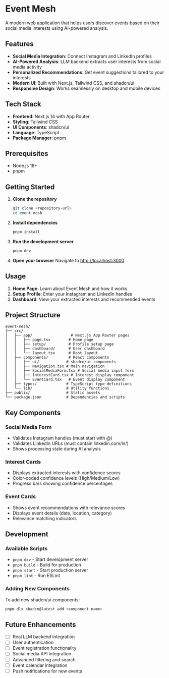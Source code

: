 # Event Mesh

A modern web application that helps users discover events based on their social media interests using AI-powered analysis.

## Features

- **Social Media Integration**: Connect Instagram and LinkedIn profiles
- **AI-Powered Analysis**: LLM backend extracts user interests from social media activity
- **Personalized Recommendations**: Get event suggestions tailored to your interests
- **Modern UI**: Built with Next.js, Tailwind CSS, and shadcn/ui
- **Responsive Design**: Works seamlessly on desktop and mobile devices

## Tech Stack

- **Frontend**: Next.js 14 with App Router
- **Styling**: Tailwind CSS
- **UI Components**: shadcn/ui
- **Language**: TypeScript
- **Package Manager**: pnpm

## Prerequisites

- Node.js 18+ 
- pnpm

## Getting Started

1. **Clone the repository**
   ```bash
   git clone <repository-url>
   cd event-mesh
   ```

2. **Install dependencies**
   ```bash
   pnpm install
   ```

3. **Run the development server**
   ```bash
   pnpm dev
   ```

4. **Open your browser**
   Navigate to [http://localhost:3000](http://localhost:3000)

## Usage

1. **Home Page**: Learn about Event Mesh and how it works
2. **Setup Profile**: Enter your Instagram and LinkedIn handles
3. **Dashboard**: View your extracted interests and recommended events

## Project Structure

```
event-mesh/
├── src/
│   ├── app/                 # Next.js App Router pages
│   │   ├── page.tsx        # Home page
│   │   ├── setup/          # Profile setup page
│   │   ├── dashboard/      # User dashboard
│   │   └── layout.tsx      # Root layout
│   ├── components/         # React components
│   │   ├── ui/            # shadcn/ui components
│   │   ├── Navigation.tsx # Main navigation
│   │   ├── SocialMediaForm.tsx # Social media input form
│   │   ├── InterestCard.tsx # Interest display component
│   │   └── EventCard.tsx   # Event display component
│   ├── types/             # TypeScript type definitions
│   └── lib/               # Utility functions
├── public/                # Static assets
└── package.json           # Dependencies and scripts
```

## Key Components

### Social Media Form
- Validates Instagram handles (must start with @)
- Validates LinkedIn URLs (must contain linkedin.com/in/)
- Shows processing state during AI analysis

### Interest Cards
- Displays extracted interests with confidence scores
- Color-coded confidence levels (High/Medium/Low)
- Progress bars showing confidence percentages

### Event Cards
- Shows event recommendations with relevance scores
- Displays event details (date, location, category)
- Relevance matching indicators

## Development

### Available Scripts

- `pnpm dev` - Start development server
- `pnpm build` - Build for production
- `pnpm start` - Start production server
- `pnpm lint` - Run ESLint

### Adding New Components

To add new shadcn/ui components:
```bash
pnpm dlx shadcn@latest add <component-name>
```


## Future Enhancements

- [ ] Real LLM backend integration
- [ ] User authentication
- [ ] Event registration functionality
- [ ] Social media API integration
- [ ] Advanced filtering and search
- [ ] Event calendar integration
- [ ] Push notifications for new events
